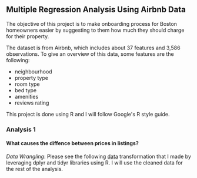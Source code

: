 ## Multiple Regression Analysis Using Airbnb Data

The objective of this project is to make onboarding process for Boston homeowners easier by suggesting to them how much they should charge for their property.

The dataset is from Airbnb, which includes about 37 features and 3,586 observations. To give an overview of this data, some features are the following:
- neighbourhood
- property type
- room type
- bed type
- amenities
- reviews rating

This project is done using R and I will follow Google's R style guide.

### Analysis 1
#### What causes the diffence between prices in listings?
*Data Wrangling*: Please see the following [data](https://github.com/gpadolina/multipleRegressionAnaysisWithAirbnb/blob/master/priceModel.R) transformation that I made by leveraging dplyr and tidyr libraries using R. I will use the cleaned data for the rest of the analysis.

